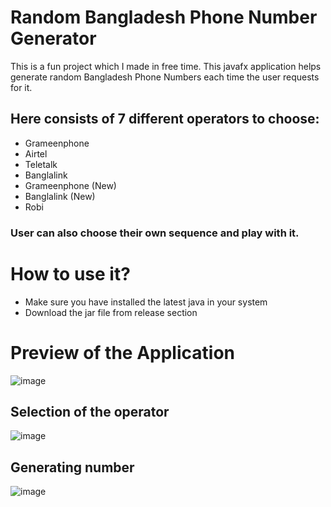 # Random Bangladesh Phone Number Generator
This is a fun project which I made in free time. This javafx application helps generate random Bangladesh Phone Numbers each time the user requests for it. 
<br>
## Here consists of 7 different operators to choose:
-  Grameenphone
-  Airtel
-  Teletalk
-  Banglalink
-  Grameenphone (New)
-  Banglalink (New)
-  Robi

### User can also choose their own sequence and play with it.

# How to use it?
-  Make sure you have installed the latest java in your system
-  Download the jar file from release section

#  Preview of the Application
![image](https://github.com/ihkcreations/RandomBDPhoneNumbers/assets/77342425/e5af3a71-0146-4adb-b4e8-7e4d9d7b4dce)

## Selection of the operator
![image](https://github.com/ihkcreations/RandomBDPhoneNumbers/assets/77342425/b4fb77f0-04d7-47da-9b9b-236ead962647)

## Generating number
![image](https://github.com/ihkcreations/RandomBDPhoneNumbers/assets/77342425/ff22f126-8fc7-4d5c-ab7d-08528bd3979f)

